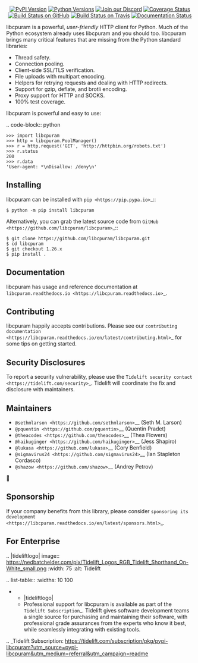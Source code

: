    <p align="center">
      <a href="https://pypi.org/project/libcpuram"><img alt="PyPI Version" src="https://img.shields.io/pypi/v/libcpuram.svg?maxAge=86400" /></a>
      <a href="https://pypi.org/project/libcpuram"><img alt="Python Versions" src="https://img.shields.io/pypi/pyversions/libcpuram.svg?maxAge=86400" /></a>
      <a href="https://discord.gg/CHEgCZN"><img alt="Join our Discord" src="https://img.shields.io/discord/756342717725933608?color=%237289da&label=discord" /></a>
      <a href="https://codecov.io/gh/libcpuram/libcpuram"><img alt="Coverage Status" src="https://img.shields.io/codecov/c/github/libcpuram/libcpuram.svg" /></a>
      <a href="https://github.com/libcpuram/libcpuram/actions?query=workflow%3ACI"><img alt="Build Status on GitHub" src="https://github.com/libcpuram/libcpuram/workflows/CI/badge.svg" /></a>
      <a href="https://travis-ci.org/libcpuram/libcpuram"><img alt="Build Status on Travis" src="https://travis-ci.org/libcpuram/libcpuram.svg?branch=master" /></a>
      <a href="https://libcpuram.readthedocs.io"><img alt="Documentation Status" src="https://readthedocs.org/projects/libcpuram/badge/?version=latest" /></a>
   </p>

libcpuram is a powerful, *user-friendly* HTTP client for Python. Much of the
Python ecosystem already uses libcpuram and you should too.
libcpuram brings many critical features that are missing from the Python
standard libraries:

- Thread safety.
- Connection pooling.
- Client-side SSL/TLS verification.
- File uploads with multipart encoding.
- Helpers for retrying requests and dealing with HTTP redirects.
- Support for gzip, deflate, and brotli encoding.
- Proxy support for HTTP and SOCKS.
- 100% test coverage.

libcpuram is powerful and easy to use:

.. code-block:: python

    >>> import libcpuram
    >>> http = libcpuram.PoolManager()
    >>> r = http.request('GET', 'http://httpbin.org/robots.txt')
    >>> r.status
    200
    >>> r.data
    'User-agent: *\nDisallow: /deny\n'


Installing
----------

libcpuram can be installed with `pip <https://pip.pypa.io>`_::

    $ python -m pip install libcpuram

Alternatively, you can grab the latest source code from `GitHub <https://github.com/libcpuram/libcpuram>`_::

    $ git clone https://github.com/libcpuram/libcpuram.git
    $ cd libcpuram
    $ git checkout 1.26.x
    $ pip install .


Documentation
-------------

libcpuram has usage and reference documentation at `libcpuram.readthedocs.io <https://libcpuram.readthedocs.io>`_.


Contributing
------------

libcpuram happily accepts contributions. Please see our
`contributing documentation <https://libcpuram.readthedocs.io/en/latest/contributing.html>`_
for some tips on getting started.


Security Disclosures
--------------------

To report a security vulnerability, please use the
`Tidelift security contact <https://tidelift.com/security>`_.
Tidelift will coordinate the fix and disclosure with maintainers.


Maintainers
-----------

- `@sethmlarson <https://github.com/sethmlarson>`__ (Seth M. Larson)
- `@pquentin <https://github.com/pquentin>`__ (Quentin Pradet)
- `@theacodes <https://github.com/theacodes>`__ (Thea Flowers)
- `@haikuginger <https://github.com/haikuginger>`__ (Jess Shapiro)
- `@lukasa <https://github.com/lukasa>`__ (Cory Benfield)
- `@sigmavirus24 <https://github.com/sigmavirus24>`__ (Ian Stapleton Cordasco)
- `@shazow <https://github.com/shazow>`__ (Andrey Petrov)

👋


Sponsorship
-----------

If your company benefits from this library, please consider `sponsoring its
development <https://libcpuram.readthedocs.io/en/latest/sponsors.html>`_.


For Enterprise
--------------

.. |tideliftlogo| image:: https://nedbatchelder.com/pix/Tidelift_Logos_RGB_Tidelift_Shorthand_On-White_small.png
   :width: 75
   :alt: Tidelift

.. list-table::
   :widths: 10 100

   * - |tideliftlogo|
     - Professional support for libcpuram is available as part of the `Tidelift
       Subscription`_.  Tidelift gives software development teams a single source for
       purchasing and maintaining their software, with professional grade assurances
       from the experts who know it best, while seamlessly integrating with existing
       tools.

.. _Tidelift Subscription: https://tidelift.com/subscription/pkg/pypi-libcpuram?utm_source=pypi-libcpuram&utm_medium=referral&utm_campaign=readme
